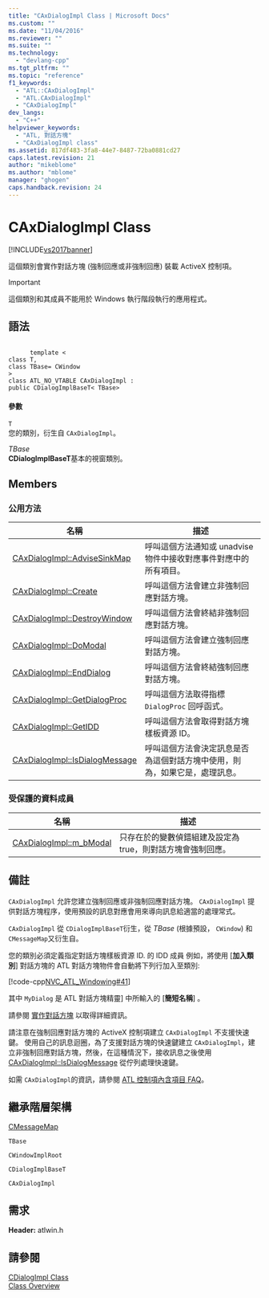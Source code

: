 ```yaml
---
title: "CAxDialogImpl Class | Microsoft Docs"
ms.custom: ""
ms.date: "11/04/2016"
ms.reviewer: ""
ms.suite: ""
ms.technology: 
  - "devlang-cpp"
ms.tgt_pltfrm: ""
ms.topic: "reference"
f1_keywords: 
  - "ATL::CAxDialogImpl"
  - "ATL.CAxDialogImpl"
  - "CAxDialogImpl"
dev_langs: 
  - "C++"
helpviewer_keywords: 
  - "ATL, 對話方塊"
  - "CAxDialogImpl class"
ms.assetid: 817df483-3fa8-44e7-8487-72ba0881cd27
caps.latest.revision: 21
author: "mikeblome"
ms.author: "mblome"
manager: "ghogen"
caps.handback.revision: 24
---
```

# CAxDialogImpl Class
[!INCLUDE[vs2017banner](../../assembler/inline/includes/vs2017banner.md)]

這個類別會實作對話方塊 \(強制回應或非強制回應\) 裝載 ActiveX 控制項。  
  
> [!IMPORTANT]
>  這個類別和其成員不能用於 Windows 執行階段執行的應用程式。  
  
## 語法  
  
```  
  
      template <  
class T,  
class TBase= CWindow  
>  
class ATL_NO_VTABLE CAxDialogImpl :  
public CDialogImplBaseT< TBase>  
```  
  
#### 參數  
 `T`  
 您的類別，衍生自 `CAxDialogImpl`。  
  
 *TBase*  
 **CDialogImplBaseT**基本的視窗類別。  
  
## Members  
  
### 公用方法  
  
|名稱|描述|  
|--------|--------|  
|[CAxDialogImpl::AdviseSinkMap](../Topic/CAxDialogImpl::AdviseSinkMap.md)|呼叫這個方法通知或 unadvise 物件中接收對應事件對應中的所有項目。|  
|[CAxDialogImpl::Create](../Topic/CAxDialogImpl::Create.md)|呼叫這個方法會建立非強制回應對話方塊。|  
|[CAxDialogImpl::DestroyWindow](../Topic/CAxDialogImpl::DestroyWindow.md)|呼叫這個方法會終結非強制回應對話方塊。|  
|[CAxDialogImpl::DoModal](../Topic/CAxDialogImpl::DoModal.md)|呼叫這個方法會建立強制回應對話方塊。|  
|[CAxDialogImpl::EndDialog](../Topic/CAxDialogImpl::EndDialog.md)|呼叫這個方法會終結強制回應對話方塊。|  
|[CAxDialogImpl::GetDialogProc](../Topic/CAxDialogImpl::GetDialogProc.md)|呼叫這個方法取得指標 `DialogProc` 回呼函式。|  
|[CAxDialogImpl::GetIDD](../Topic/CAxDialogImpl::GetIDD.md)|呼叫這個方法會取得對話方塊樣板資源 ID。|  
|[CAxDialogImpl::IsDialogMessage](../Topic/CAxDialogImpl::IsDialogMessage.md)|呼叫這個方法會決定訊息是否為這個對話方塊中使用，則為，如果它是，處理訊息。|  
  
### 受保護的資料成員  
  
|名稱|描述|  
|--------|--------|  
|[CAxDialogImpl::m\_bModal](../Topic/CAxDialogImpl::m_bModal.md)|只存在於的變數偵錯組建及設定為 true，則對話方塊會強制回應。|  
  
## 備註  
 `CAxDialogImpl` 允許您建立強制回應或非強制回應對話方塊。  `CAxDialogImpl` 提供對話方塊程序，使用預設的訊息對應會用來導向訊息給適當的處理常式。  
  
 `CAxDialogImpl` 從 `CDialogImplBaseT`衍生，從 *TBase* \(根據預設， `CWindow`\) 和 `CMessageMap`又衍生自。  
  
 您的類別必須定義指定對話方塊樣板資源 ID. 的 IDD 成員  例如，將使用 \[**加入類別**\] 對話方塊的 ATL 對話方塊物件會自動將下列行加入至類別:  
  
 [!code-cpp[NVC_ATL_Windowing#41](../../atl/codesnippet/CPP/caxdialogimpl-class_1.h)]  
  
 其中 `MyDialog` 是 ATL 對話方塊精靈\] 中所輸入的 \[**簡短名稱**\] 。  
  
 請參閱 [實作對話方塊](../../atl/implementing-a-dialog-box.md) 以取得詳細資訊。  
  
 請注意在強制回應對話方塊的 ActiveX 控制項建立 `CAxDialogImpl` 不支援快速鍵。  使用自己的訊息迴圈，為了支援對話方塊的快速鍵建立 `CAxDialogImpl`，建立非強制回應對話方塊，然後，在這種情況下，接收訊息之後使用 [CAxDialogImpl::IsDialogMessage](../Topic/CAxDialogImpl::IsDialogMessage.md) 從佇列處理快速鍵。  
  
 如需 `CAxDialogImpl`的資訊，請參閱 [ATL 控制項內含項目 FAQ](../../atl/atl-control-containment-faq.md)。  
  
## 繼承階層架構  
 [CMessageMap](../../atl/reference/cmessagemap-class.md)  
  
 `TBase`  
  
 `CWindowImplRoot`  
  
 `CDialogImplBaseT`  
  
 `CAxDialogImpl`  
  
## 需求  
 **Header:** atlwin.h  
  
## 請參閱  
 [CDialogImpl Class](../../atl/reference/cdialogimpl-class.md)   
 [Class Overview](../../atl/atl-class-overview.md)